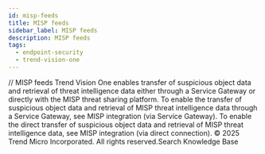 ```yaml
---
id: misp-feeds
title: MISP feeds
sidebar_label: MISP feeds
description: MISP feeds
tags:
  - endpoint-security
  - trend-vision-one
---
```


/*<![CDATA[*/ $('#title').html($('meta[name=map-description]').attr('content')); /*]]>*/ MISP feeds Trend Vision One enables transfer of suspicious object data and retrieval of threat intelligence data either through a Service Gateway or directly with the MISP threat sharing platform. To enable the transfer of suspicious object data and retrieval of MISP threat intelligence data through a Service Gateway, see MISP integration (via Service Gateway). To enable the direct transfer of suspicious object data and retrieval of MISP threat intelligence data, see MISP integration (via direct connection). © 2025 Trend Micro Incorporated. All rights reserved.Search Knowledge Base
